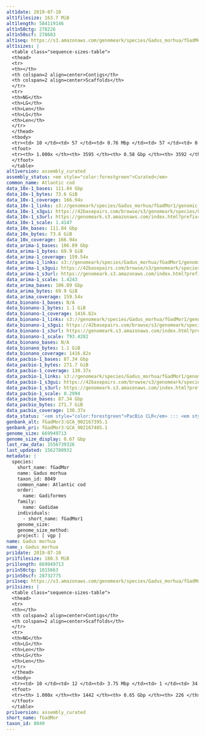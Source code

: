 ```yaml
---
alt1date: 2019-07-10
alt1filesize: 163.7 MiB
alt1length: 584119146
alt1n50ctg: 278226
alt1n50scf: 278683
alt1seq: https://s3.amazonaws.com/genomeark/species/Gadus_morhua/fGadMor1/assembly_curated/fGadMor1.alt.cur.20190710.fasta.gz
alt1sizes: |
  <table class="sequence-sizes-table">
  <thead>
  <tr>
  <th></th>
  <th colspan=2 align=center>Contigs</th>
  <th colspan=2 align=center>Scaffolds</th>
  </tr>
  <tr>
  <th>NG</th>
  <th>LG</th>
  <th>Len</th>
  <th>LG</th>
  <th>Len</th>
  </tr>
  </thead>
  <tbody>
  <tr><td> 10 </td><td> 57 </td><td> 0.76 Mbp </td><td> 57 </td><td> 0.76 Mbp </td></tr>  <tr><td> 20 </td><td> 152 </td><td> 0.54 Mbp </td><td> 152 </td><td> 0.54 Mbp </td></tr>  <tr><td> 30 </td><td> 275 </td><td> 421.20 Kbp </td><td> 275 </td><td> 421.20 Kbp </td></tr>  <tr><td> 40 </td><td> 430 </td><td> 340.42 Kbp </td><td> 430 </td><td> 340.87 Kbp </td></tr>  <tr style="background-color:#cccccc;"><td> 50 </td><td> 621 </td><td> 278.23 Kbp </td><td> 620 </td><td> 278.68 Kbp </td></tr>  <tr><td> 60 </td><td> 853 </td><td> 225.45 Kbp </td><td> 853 </td><td> 225.45 Kbp </td></tr>  <tr><td> 70 </td><td> 1142 </td><td> 181.36 Kbp </td><td> 1142 </td><td> 181.36 Kbp </td></tr>  <tr><td> 80 </td><td> 1515 </td><td> 134.84 Kbp </td><td> 1514 </td><td> 134.97 Kbp </td></tr>  <tr><td> 90 </td><td> 2063 </td><td> 82.64 Kbp </td><td> 2061 </td><td> 82.74 Kbp </td></tr>  <tr><td> 100 </td><td> 3594 </td><td> 252  bp </td><td> 3591 </td><td> 252  bp </td></tr>  </tbody>
  <tfoot>
  <tr><th> 1.000x </th><th> 3595 </th><th> 0.58 Gbp </th><th> 3592 </th><th> 0.58 Gbp </th></tr>
  </tfoot>
  </table>
alt1version: assembly_curated
assembly_status: <em style="color:forestgreen">Curated</em>
common_name: Atlantic cod
data_10x-1_bases: 111.84 Gbp
data_10x-1_bytes: 73.6 GiB
data_10x-1_coverage: 166.94x
data_10x-1_links: s3://genomeark/species/Gadus_morhua/fGadMor1/genomic_data/10x/<br>
data_10x-1_s3gui: https://42basepairs.com/browse/s3/genomeark/species/Gadus_morhua/fGadMor1/genomic_data/10x/
data_10x-1_s3url: https://genomeark.s3.amazonaws.com/index.html?prefix=species/Gadus_morhua/fGadMor1/genomic_data/10x/
data_10x-1_scale: 1.4147
data_10x_bases: 111.84 Gbp
data_10x_bytes: 73.6 GiB
data_10x_coverage: 166.94x
data_arima-1_bases: 106.89 Gbp
data_arima-1_bytes: 69.9 GiB
data_arima-1_coverage: 159.54x
data_arima-1_links: s3://genomeark/species/Gadus_morhua/fGadMor1/genomic_data/arima/<br>
data_arima-1_s3gui: https://42basepairs.com/browse/s3/genomeark/species/Gadus_morhua/fGadMor1/genomic_data/arima/
data_arima-1_s3url: https://genomeark.s3.amazonaws.com/index.html?prefix=species/Gadus_morhua/fGadMor1/genomic_data/arima/
data_arima-1_scale: 1.4243
data_arima_bases: 106.89 Gbp
data_arima_bytes: 69.9 GiB
data_arima_coverage: 159.54x
data_bionano-1_bases: N/A
data_bionano-1_bytes: 1.1 GiB
data_bionano-1_coverage: 1416.82x
data_bionano-1_links: s3://genomeark/species/Gadus_morhua/fGadMor1/genomic_data/bionano/<br>
data_bionano-1_s3gui: https://42basepairs.com/browse/s3/genomeark/species/Gadus_morhua/fGadMor1/genomic_data/bionano/
data_bionano-1_s3url: https://genomeark.s3.amazonaws.com/index.html?prefix=species/Gadus_morhua/fGadMor1/genomic_data/bionano/
data_bionano-1_scale: 793.4282
data_bionano_bases: N/A
data_bionano_bytes: 1.1 GiB
data_bionano_coverage: 1416.82x
data_pacbio-1_bases: 87.34 Gbp
data_pacbio-1_bytes: 271.7 GiB
data_pacbio-1_coverage: 130.37x
data_pacbio-1_links: s3://genomeark/species/Gadus_morhua/fGadMor1/genomic_data/pacbio/<br>
data_pacbio-1_s3gui: https://42basepairs.com/browse/s3/genomeark/species/Gadus_morhua/fGadMor1/genomic_data/pacbio/
data_pacbio-1_s3url: https://genomeark.s3.amazonaws.com/index.html?prefix=species/Gadus_morhua/fGadMor1/genomic_data/pacbio/
data_pacbio-1_scale: 0.2994
data_pacbio_bases: 87.34 Gbp
data_pacbio_bytes: 271.7 GiB
data_pacbio_coverage: 130.37x
data_status: '<em style="color:forestgreen">PacBio CLR</em> ::: <em style="color:forestgreen">10x</em> ::: <em style="color:forestgreen">Arima</em>'
genbank_alt: fGadMor3:GCA_902167395.1
genbank_pri: fGadMor3:GCA_902167405.1
genome_size: 669949713
genome_size_display: 0.67 Gbp
last_raw_data: 1556739326
last_updated: 1562780932
metadata: |
  species:
    short_name: fGadMor
    name: Gadus morhua
    taxon_id: 8049
    common_name: Atlantic cod
    order:
      name: Gadiformes
    family:
      name: Gadidae
    individuals:
      - short_name: fGadMor1
    genome_size: 
    genome_size_method:
    project: [ vgp ]
name: Gadus morhua
name_: Gadus_morhua
pri1date: 2019-07-10
pri1filesize: 180.5 MiB
pri1length: 669949713
pri1n50ctg: 1015663
pri1n50scf: 28732775
pri1seq: https://s3.amazonaws.com/genomeark/species/Gadus_morhua/fGadMor1/assembly_curated/fGadMor1.pri.cur.20190710.fasta.gz
pri1sizes: |
  <table class="sequence-sizes-table">
  <thead>
  <tr>
  <th></th>
  <th colspan=2 align=center>Contigs</th>
  <th colspan=2 align=center>Scaffolds</th>
  </tr>
  <tr>
  <th>NG</th>
  <th>LG</th>
  <th>Len</th>
  <th>LG</th>
  <th>Len</th>
  </tr>
  </thead>
  <tbody>
  <tr><td> 10 </td><td> 12 </td><td> 3.75 Mbp </td><td> 1 </td><td> 34.79 Mbp </td></tr>  <tr><td> 20 </td><td> 35 </td><td> 2.28 Mbp </td><td> 3 </td><td> 30.95 Mbp </td></tr>  <tr><td> 30 </td><td> 67 </td><td> 1.71 Mbp </td><td> 5 </td><td> 30.88 Mbp </td></tr>  <tr><td> 40 </td><td> 111 </td><td> 1.27 Mbp </td><td> 8 </td><td> 29.59 Mbp </td></tr>  <tr style="background-color:#cccccc;"><td> 50 </td><td> 168 </td><td style="background-color:#88ff88;"> 1.02 Mbp </td><td> 10 </td><td style="background-color:#88ff88;"> 28.73 Mbp </td></tr>  <tr><td> 60 </td><td> 240 </td><td> 0.77 Mbp </td><td> 12 </td><td> 27.76 Mbp </td></tr>  <tr><td> 70 </td><td> 336 </td><td> 0.58 Mbp </td><td> 15 </td><td> 25.30 Mbp </td></tr>  <tr><td> 80 </td><td> 471 </td><td> 378.81 Kbp </td><td> 17 </td><td> 24.90 Mbp </td></tr>  <tr><td> 90 </td><td> 691 </td><td> 221.23 Kbp </td><td> 20 </td><td> 22.36 Mbp </td></tr>  <tr><td> 100 </td><td> 1441 </td><td> 1  bp </td><td> 225 </td><td> 3.51 Kbp </td></tr>  </tbody>
  <tfoot>
  <tr><th> 1.000x </th><th> 1442 </th><th> 0.65 Gbp </th><th> 226 </th><th> 0.67 Gbp </th></tr>
  </tfoot>
  </table>
pri1version: assembly_curated
short_name: fGadMor
taxon_id: 8049
---
```

